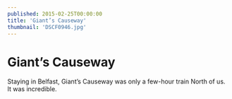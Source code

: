 ```yaml
---
published: 2015-02-25T00:00:00
title: 'Giant’s Causeway'
thumbnail: 'DSCF0946.jpg'
---
```

# Giant’s Causeway

Staying in Belfast, Giant’s Causeway was only a few-hour train North of us. It was incredible.
